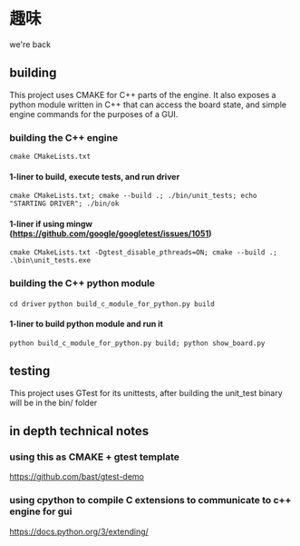 # 趣味
we're back

## building
This project uses CMAKE for C++ parts of the engine. It also exposes a python module written in C++ that can access the board state, and simple engine commands for the purposes of a GUI.

### building the C++ engine
`cmake CMakeLists.txt`

#### 1-liner to build, execute tests, and run driver
`cmake CMakeLists.txt; cmake --build .; ./bin/unit_tests; echo "STARTING DRIVER"; ./bin/ok`
#### 1-liner if using mingw (https://github.com/google/googletest/issues/1051)
`cmake CMakeLists.txt -Dgtest_disable_pthreads=ON; cmake --build .; .\bin\unit_tests.exe`

### building the C++ python module
`cd driver`
`python build_c_module_for_python.py build`

#### 1-liner to build python module and run it
`python build_c_module_for_python.py build; python show_board.py`

## testing
This project uses GTest for its unittests, after building the unit_test binary will be in the bin/ folder

## in depth technical notes
### using this as CMAKE + gtest template
https://github.com/bast/gtest-demo

### using cpython to compile C extensions to communicate to c++ engine for gui
https://docs.python.org/3/extending/